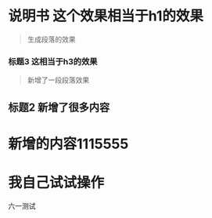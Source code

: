 # 说明书 这个效果相当于h1的效果
> 生成段落的效果
### 标题3 这相当于h3的效果
> 新增了一段段落效果
## 标题2 新增了很多内容

# 新增的内容1115555
# 我自己试试操作

六一测试